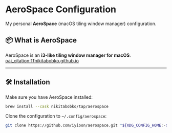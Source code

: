 # AeroSpace Configuration

My personal **AeroSpace** (macOS tiling window manager) configuration.

## 📦 What is AeroSpace

AeroSpace is an **i3-like tiling window manager for macOS**.
[oai_citation:1‡nikitabobko.github.io](https://nikitabobko.github.io/AeroSpace/guide?utm_source=chatgpt.com)

---

## 🛠 Installation

Make sure you have AeroSpace installed:

```bash
brew install --cask nikitabobko/tap/aerospace
```

Clone the configuration to `~/.config/aerospace`:

```bash
git clone https://github.com/iyioon/aerospace.git "${XDG_CONFIG_HOME:-$HOME/.config}"/aerospace

```
